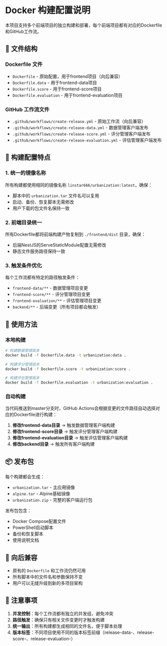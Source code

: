 # Docker 构建配置说明

本项目支持多个前端项目的独立构建和部署，每个前端项目都有对应的Dockerfile和GitHub工作流。

## 📁 文件结构

### Dockerfile 文件
- `Dockerfile` - 原始配置，用于frontend项目（向后兼容）
- `Dockerfile.data` - 用于frontend-data项目
- `Dockerfile.score` - 用于frontend-score项目  
- `Dockerfile.evaluation` - 用于frontend-evaluation项目

### GitHub 工作流文件
- `.github/workflows/create-release.yml` - 原始工作流（向后兼容）
- `.github/workflows/create-release-data.yml` - 数据管理客户端发布
- `.github/workflows/create-release-score.yml` - 评分管理客户端发布
- `.github/workflows/create-release-evaluation.yml` - 评估管理客户端发布

## 🔧 构建配置特点

### 1. 统一的镜像名称
所有构建都使用相同的镜像名称 `linstar666/urbanization:latest`，确保：
- 脚本中的 `urbanization.tar` 文件名可以复用
- 启动、备份、恢复脚本无需修改
- 用户下载的包文件名保持一致

### 2. 前端目录统一
所有Dockerfile都将前端构建产物复制到 `./frontend/dist` 目录，确保：
- 后端NestJS的ServeStaticModule配置无需修改
- 静态文件服务路径保持一致

### 3. 触发条件优化
每个工作流都有特定的路径触发条件：
- `frontend-data/**` - 数据管理项目变更
- `frontend-score/**` - 评分管理项目变更
- `frontend-evaluation/**` - 评估管理项目变更
- `backend/**` - 后端变更（所有项目都会触发）

## 🚀 使用方法

### 本地构建
```bash
# 构建数据管理版本
docker build -f Dockerfile.data -t urbanization:data .

# 构建评分管理版本
docker build -f Dockerfile.score -t urbanization:score .

# 构建评估管理版本
docker build -f Dockerfile.evaluation -t urbanization:evaluation .
```

### 自动构建
当代码推送到master分支时，GitHub Actions会根据变更的文件路径自动选择对应的Dockerfile进行构建：

1. **修改frontend-data目录** → 触发数据管理客户端构建
2. **修改frontend-score目录** → 触发评分管理客户端构建
3. **修改frontend-evaluation目录** → 触发评估管理客户端构建
4. **修改backend目录** → 触发所有客户端构建

## 📦 发布包

每个构建都会生成：
- `urbanization.tar` - 主应用镜像
- `alpine.tar` - Alpine基础镜像
- `urbanization.zip` - 完整的客户端运行包

发布包包含：
- Docker Compose配置文件
- PowerShell启动脚本
- 备份和恢复脚本
- 使用说明文档

## 🔄 向后兼容

- 原有的 `Dockerfile` 和工作流仍然可用
- 所有脚本中的文件名和参数保持不变
- 用户可以无缝升级到新的多项目架构

## 📝 注意事项

1. **并发控制**：每个工作流都有独立的并发组，避免冲突
2. **路径触发**：确保只有相关文件变更时才触发构建
3. **统一输出**：所有构建都生成相同的文件名，便于脚本处理
4. **版本标签**：不同项目使用不同的版本标签前缀（release-data-、release-score-、release-evaluation-） 